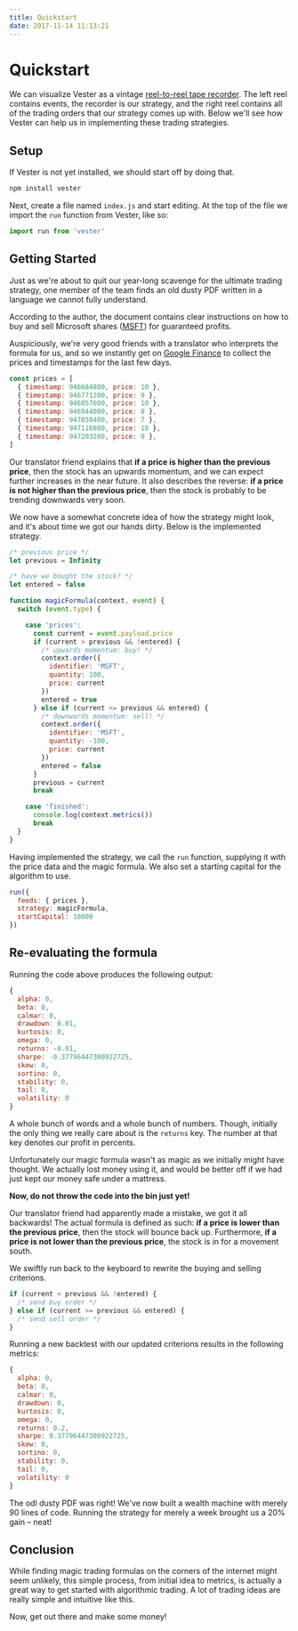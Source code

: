 ```yaml
---
title: Quickstart
date: 2017-11-14 11:13:21
---
```


# Quickstart

We can visualize Vester as a vintage [reel-to-reel tape recorder](https://www.google.com/search?tbm=isch&ei=1N8rWuuJItH7kwWy0oPADw&btnG=S%C3%B6k&q=reel+to+reel+tape+recorder). The left reel contains events, the recorder is our strategy, and the right reel contains all of the trading orders that our strategy comes up with. Below we'll see how Vester can help us in implementing these trading strategies.

## Setup

If Vester is not yet installed, we should start off by doing that.

```javascript
npm install vester
```

Next, create a file named `index.js` and start editing. At the top of the file we import the `run` function from Vester, like so:

```javascript
import run from 'vester'
```

## Getting Started

Just as we're about to quit our year-long scavenge for the ultimate trading strategy, one member of the team finds an old dusty PDF written in a language we cannot fully understand.

According to the author, the document contains clear instructions on how to buy and sell Microsoft shares ([MSFT](https://finance.google.com/finance?q=NASDAQ:MSFT)) for guaranteed profits.

Auspiciously, we're very good friends with a translator who interprets the formula for us, and so we instantly get on [Google Finance](https://finance.google.com/finance?q=NASDAQ:MSFT) to collect the prices and timestamps for the last few days.

```javascript
const prices = [
  { timestamp: 946684800, price: 10 },
  { timestamp: 946771200, price: 9 },
  { timestamp: 946857600, price: 10 },
  { timestamp: 946944000, price: 8 },
  { timestamp: 947030400, price: 7 },
  { timestamp: 947116800, price: 10 },
  { timestamp: 947203200, price: 9 },
]
```

Our translator friend explains that **if a price is higher than the previous price**, then the stock has an upwards momentum, and we can expect further increases in the near future. It also describes the reverse: **if a price is not higher than the previous price**, then the stock is probably to be trending downwards very soon.

We now have a somewhat concrete idea of how the strategy might look, and it's about time we got our hands dirty. Below is the implemented strategy.

```javascript
/* previous price */
let previous = Infinity

/* have we bought the stock? */
let entered = false

function magicFormula(context, event) {
  switch (event.type) {

    case 'prices':
      const current = event.payload.price
      if (current > previous && !entered) {
        /* upwards momentum: buy! */
        context.order({
          identifier: 'MSFT',
          quantity: 100,
          price: current
        })
        entered = true
      } else if (current <= previous && entered) {
        /* downwards momentum: sell! */
        context.order({
          identifier: 'MSFT',
          quantity: -100,
          price: current
        })
        entered = false
      }
      previous = current
      break

    case 'finished':
      console.log(context.metrics())
      break
  }
}
```

Having implemented the strategy, we call the `run` function, supplying it with the price data and the magic formula.
We also set a starting capital for the algorithm to use.

```javascript
run({
  feeds: { prices },
  strategy: magicFormula,
  startCapital: 10000
})
```

## Re-evaluating the formula

Running the code above produces the following output:

```javascript
{
  alpha: 0,
  beta: 0,
  calmar: 0,
  drawdown: 0.01,
  kurtosis: 0,
  omega: 0,
  returns: -0.01,
  sharpe: -0.37796447300922725,
  skew: 0,
  sortino: 0,
  stability: 0,
  tail: 0,
  volatility: 0
}
```

A whole bunch of words and a whole bunch of numbers. Though, initially the only thing we really care about is the `returns` key. The number at that key denotes our profit in percents.

Unfortunately our magic formula wasn't as magic as we initially might have thought. We actually lost money using it, and would be better off if we had just kept our money safe under a mattress.

**Now, do not throw the code into the bin just yet!**

Our translator friend had apparently made a mistake, we got it all backwards! The actual formula is defined as such: **if a price is lower than the previous price**, then the stock will bounce back up. Furthermore, **if a price is not lower than the previous price**, the stock is in for a movement south.

We swiftly run back to the keyboard to rewrite the buying and selling criterions.

```javascript
if (current < previous && !entered) {
  /* send buy order */
} else if (current >= previous && entered) {
  /* send sell order */
}
```

Running a new backtest with our updated criterions results in the following metrics:

```javascript
{
  alpha: 0,
  beta: 0,
  calmar: 0,
  drawdown: 0,
  kurtosis: 0,
  omega: 0,
  returns: 0.2,
  sharpe: 0.37796447300922725,
  skew: 0,
  sortino: 0,
  stability: 0,
  tail: 0,
  volatility: 0
}
```

The odl dusty PDF was right! We've now built a wealth machine with merely 90 lines of code. Running the strategy for merely a week brought us a 20% gain – neat!

## Conclusion

While finding magic trading formulas on the corners of the internet might seem unlikely, this simple process, from initial idea to metrics, is actually a great way to get started with algorithmic trading. A lot of trading ideas are really simple and intuitive like this.

Now, get out there and make some money!
